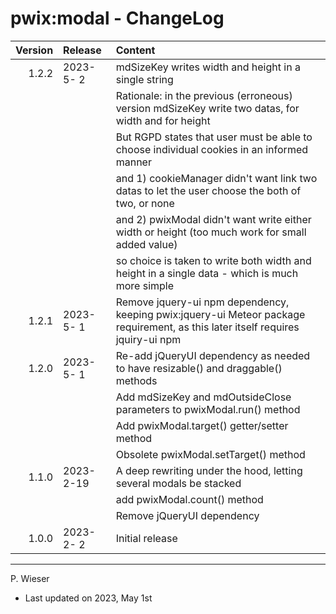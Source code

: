# pwix:modal - ChangeLog

| Version | Release    | Content |
| ---:    | :---       | :---    |
| 1.2.2   | 2023- 5- 2 | mdSizeKey writes width and height in a single string |
|         |            | Rationale: in the previous (erroneous) version mdSizeKey write two datas, for width and for height |
|         |            | But RGPD states that user must be able to choose individual cookies in an informed manner |
|         |            | and 1) cookieManager didn't want link two datas to let the user choose the both of two, or none |
|         |            | and 2) pwixModal didn't want write either width or height (too much work for small added value) |
|         |            | so choice is taken to write both width and height in a single data - which is much more simple |
| 1.2.1   | 2023- 5- 1 | Remove jquery-ui npm dependency, keeping pwix:jquery-ui Meteor package requirement, as this later itself requires jquiry-ui npm |
| 1.2.0   | 2023- 5- 1 | Re-add jQueryUI dependency as needed to have resizable() and draggable() methods |
|         |            | Add mdSizeKey and mdOutsideClose parameters to pwixModal.run() method |
|         |            | Add pwixModal.target() getter/setter method |
|         |            | Obsolete pwixModal.setTarget() method |
| 1.1.0   | 2023- 2-19 | A deep rewriting under the hood, letting several modals be stacked |
|         |            | add pwixModal.count() method |
|         |            | Remove jQueryUI dependency |
| 1.0.0   | 2023- 2- 2 | Initial release |

---
P. Wieser
- Last updated on 2023, May 1st
